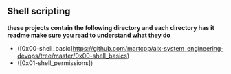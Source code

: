 ## **Shell scripting**

**these projects contain the following directory and each directory has it readme make sure you read to understand what they do**

- ([0x00-shell_basic]https://github.com/martcpp/alx-system_engineering-devops/tree/master/0x00-shell_basics)
- ([0x01-shell_permissions])
